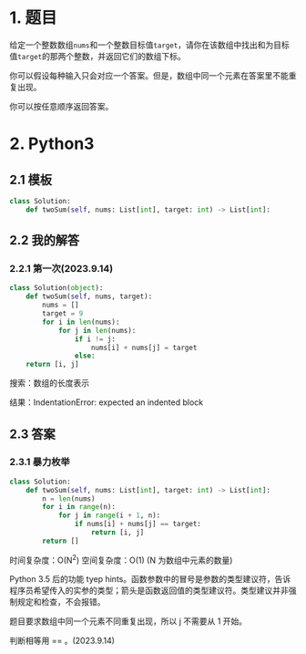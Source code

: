 # 1. 题目

给定一个整数数组``nums``和一个整数目标值``target``，请你在该数组中找出和为目标值``target``的那两个整数，并返回它们的数组下标。

你可以假设每种输入只会对应一个答案。但是，数组中同一个元素在答案里不能重复出现。

你可以按任意顺序返回答案。

# 2. Python3

## 2.1 模板

```python
class Solution:
    def twoSum(self, nums: List[int], target: int) -> List[int]:
```

## 2.2 我的解答

### 2.2.1 第一次(2023.9.14)

```python
class Solution(object):
    def twoSum(self, nums, target):
        nums = []
        target = 9
        for i in len(nums):
            for j in len(nums):
                if i != j:
                    nums[i] + nums[j] = target
                else:
    return [i, j]
```
搜索：数组的长度表示

结果：IndentationError: expected an indented block

## 2.3 答案

### 2.3.1 暴力枚举

```python
class Solution:
    def twoSum(self, nums: List[int], target: int) -> List[int]:
        n = len(nums)
        for i in range(n):
            for j in range(i + 1, n):
                if nums[i] + nums[j] == target:
                    return [i, j]
        return []
```

时间复杂度：O(N<sup>2</sup>)
空间复杂度：O(1)
(N 为数组中元素的数量)

Python 3.5 后的功能 tyep hints。函数参数中的冒号是参数的类型建议符，告诉程序员希望传入的实参的类型；箭头是函数返回值的类型建议符。类型建议并非强制规定和检查，不会报错。

题目要求数组中同一个元素不同重复出现，所以 j 不需要从 1 开始。

判断相等用 == 。(2023.9.14)